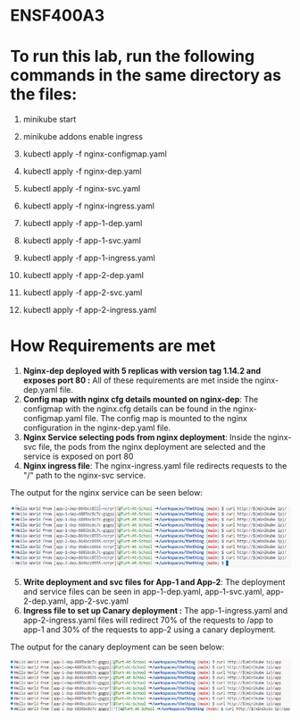 # ENSF400A3

# To run this lab, run the following commands in the same directory as the files:

1. minikube start
2. minikube addons enable ingress
3. kubectl apply -f nginx-configmap.yaml
4. kubectl apply -f nginx-dep.yaml
5. kubectl apply -f nginx-svc.yaml
6. kubectl apply -f nginx-ingress.yaml

7. kubectl apply -f app-1-dep.yaml
8. kubectl apply -f app-1-svc.yaml
9. kubectl apply -f app-1-ingress.yaml

10. kubectl apply -f app-2-dep.yaml
11. kubectl apply -f app-2-svc.yaml
12. kubectl apply -f app-2-ingress.yaml


# How Requirements are met

1. **Nginx-dep deployed with 5 replicas with version tag 1.14.2 and exposes port 80 :** All of these requirements are met inside the nginx-dep.yaml file.
2. **Config map with nginx cfg details mounted on nginx-dep**: The configmap with the nginx.cfg details can be found in the nginx-configmap.yaml file. The config map is mounted to the nginx configuration in the nginx-dep.yaml file. 
3. **Nginx Service selecting pods from nginx deployment**: Inside the nginx-svc file, the pods from the nginx deployment are selected and the service is exposed on port 80
4. **Nginx ingress file**: The nginx-ingress.yaml file redirects requests to the "/" path to the nginx-svc service.

The output for the nginx service can be seen below: 

![alt text](Image1.png)

5. **Write deployment and svc files for App-1 and App-2**: The deployment and service files can be seen in app-1-dep.yaml, app-1-svc.yaml, app-2-dep.yaml, app-2-svc.yaml 
6. **Ingress file to set up Canary deployment :** The app-1-ingress.yaml and app-2-ingress.yaml files will redirect 70% of the requests to /app to app-1 and 30% of the requests to app-2 using a canary deployment. 

The output for the canary deployment can be seen below: 


![alt text](Image2.png)